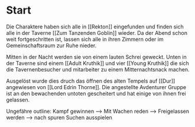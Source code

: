 # Start

Die Charaktere haben sich alle in [[Rekton]] eingefunden und finden sich alle in der Taverne  [[Zum Tanzenden Goblin]] wieder. Da der Abend schon weit fortgeschritten ist, lassen sich alle in ihren Zimmern oder im Gemeinschaftsraum zur Ruhe nieder.

Mitten in der Nacht werden sie von einem lauten Schrei geweckt. Unten in der Taverne sind einem [[Adult Kruthik]] und vier [[Young Kruthik]] die sich die Tavernenbesucher und mitarbeiter zu einem Mitternachtsnack machen.

Ausgelöst wurde dies druch das öffnen des alten Tempels auf [[Dur]] angewiesen von [[Lord Edrin Thorne]]. Die angestellte Avdenturer Gruppe ist an den bewachenden untoten gescheitert und hat einige von ihnen frei gelassen.

Ungefähre outline:
Kampf gewinnen --> Mit Wachen reden --> Freigelassen werden --> nach spuren Suchen 
ausspielen



